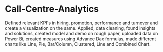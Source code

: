 # Call-Centre-Analytics
Defined relevant KPI's in hiring, promotion, performance and turnover and create a visualization on the same.
Applied, data cleaning, found insights and solutions, created model and demo on rough paper, uploaded data on Power Bi, created measures using Advance Dax formulas, made different charts like Line, Pie, Bar/Column, Clustered, Line and Combined Chart.
